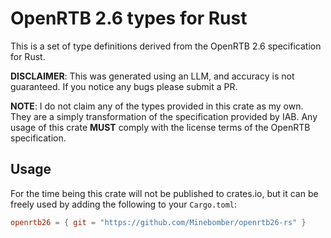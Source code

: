 # OpenRTB 2.6 types for Rust

This is a set of type definitions derived from the OpenRTB 2.6 specification for Rust.

**DISCLAIMER**: This was generated using an LLM, and accuracy is not guaranteed. If you notice any bugs please submit a PR.

**NOTE**: I do not claim any of the types provided in this crate as my own. They are a simply transformation of the specification provided by IAB. Any usage of this crate **MUST** comply with the license terms of the OpenRTB specification.

## Usage

For the time being this crate will not be published to crates.io, but it can be freely used by adding the following to your `Cargo.toml`:

```toml
openrtb26 = { git = "https://github.com/Minebomber/openrtb26-rs" }
```
